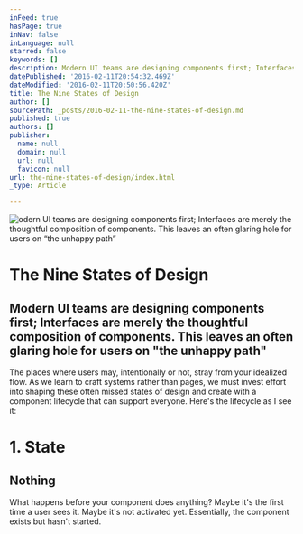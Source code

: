 ```yaml
---
inFeed: true
hasPage: true
inNav: false
inLanguage: null
starred: false
keywords: []
description: Modern UI teams are designing components first; Interfaces are merely the thoughtful composition of components. This leaves an often glaring hole for users on “the unhappy path” 
datePublished: '2016-02-11T20:54:32.469Z'
dateModified: '2016-02-11T20:50:56.420Z'
title: The Nine States of Design
author: []
sourcePath: _posts/2016-02-11-the-nine-states-of-design.md
published: true
authors: []
publisher:
  name: null
  domain: null
  url: null
  favicon: null
url: the-nine-states-of-design/index.html
_type: Article

---
```

![odern UI teams are designing components first; Interfaces are merely the thoughtful composition of components. This leaves an often glaring hole for users on “the unhappy path” ](https://s3-us-west-2.amazonaws.com/the-grid-img/p/3a708e747e9bb1e7d52ced264069e2ca42e33c63.png)

# The Nine States of Design

## Modern UI teams are designing components first; Interfaces are merely the thoughtful composition of components. This leaves an often glaring hole for users on "the unhappy path"

The places where users may, intentionally or not, stray from your idealized flow. As we learn to craft systems rather than pages, we must invest effort into shaping these often missed states of design and create with a component lifecycle that can support everyone. Here's the lifecycle as I see it:

# 

# 1\. State

## Nothing

What happens before your component does anything? Maybe it's the first time a user sees it. Maybe it's not activated yet. Essentially, the component exists but hasn't started.